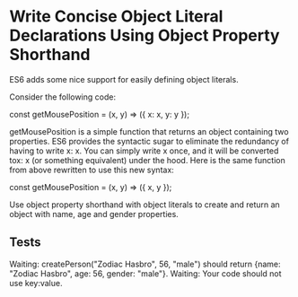 # Write Concise Object Literal Declarations Using Object Property Shorthand

ES6 adds some nice support for easily defining object literals.

Consider the following code:

const getMousePosition = (x, y) => ({
x: x,
y: y
});

getMousePosition is a simple function that returns an object containing two properties. ES6 provides the syntactic sugar to eliminate the redundancy of having to write x: x. You can simply write x once, and it will be converted tox: x (or something equivalent) under the hood. Here is the same function from above rewritten to use this new syntax:

const getMousePosition = (x, y) => ({ x, y });

Use object property shorthand with object literals to create and return an object with name, age and gender properties.

## Tests

Waiting: createPerson("Zodiac Hasbro", 56, "male") should return {name: "Zodiac Hasbro", age: 56, gender: "male"}.
Waiting: Your code should not use key:value.
